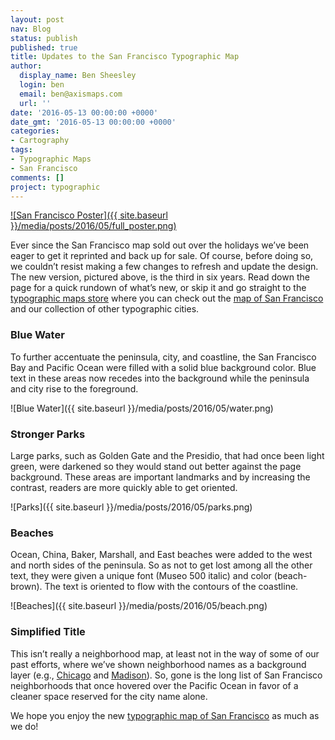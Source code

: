 ```yaml
---
layout: post
nav: Blog
status: publish
published: true
title: Updates to the San Francisco Typographic Map
author:
  display_name: Ben Sheesley
  login: ben
  email: ben@axismaps.com
  url: ''
date: '2016-05-13 00:00:00 +0000'
date_gmt: '2016-05-13 00:00:00 +0000'
categories:
- Cartography
tags:
- Typographic Maps
- San Francisco
comments: []
project: typographic
---
```


[![San Francisco Poster]({{ site.baseurl }}/media/posts/2016/05/full_poster.png)](http://store.axismaps.com/product/typographic-map-san-francisco)

Ever since the San Francisco map sold out over the holidays we’ve been eager to get it reprinted and back up for sale. Of course, before doing so, we couldn’t resist making a few changes to refresh and update the design. The new version, pictured above, is the third in six years. Read down the page for a quick rundown of what’s new, or skip it and go straight to the [typographic maps store](http://store.axismaps.com) where you can check out the [map of San Francisco](http://store.axismaps.com/product/typographic-map-san-francisco) and our collection of other typographic cities.

<!--break-->

### Blue Water
To further accentuate the peninsula, city, and coastline, the San Francisco Bay and Pacific Ocean were filled with a solid blue background color. Blue text in these areas now recedes into the background while the peninsula and city rise to the foreground.

![Blue Water]({{ site.baseurl }}/media/posts/2016/05/water.png)

### Stronger Parks
Large parks, such as Golden Gate and the Presidio, that had once been light green, were darkened so they would stand out better against the page background. These areas are important landmarks and by increasing the contrast, readers are more quickly able to get oriented.

![Parks]({{ site.baseurl }}/media/posts/2016/05/parks.png)

### Beaches
Ocean, China, Baker, Marshall, and East beaches were added to the west and north sides of the peninsula. So as not to get lost among all the other text, they were given a unique font (Museo 500 italic) and color (beach-brown). The text is oriented to flow with the contours of the coastline.

![Beaches]({{ site.baseurl }}/media/posts/2016/05/beach.png)

### Simplified Title
This isn’t really a neighborhood map, at least not in the way of some of our past efforts, where we’ve shown neighborhood names as a background layer (e.g., [Chicago](http://store.axismaps.com/product/typographic-map-chicago-color) and [Madison](http://store.axismaps.com/product/madison)). So, gone is the long list of San Francisco neighborhoods that once hovered over the Pacific Ocean in favor of a cleaner space reserved for the city name alone.

We hope you enjoy the new [typographic map of San Francisco](http://store.axismaps.com/product/typographic-map-san-francisco) as much as we do!
